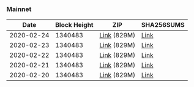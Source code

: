 ### Mainnet

|    Date    | Block Height | ZIP | SHA256SUMS |
| ---------- | ------------ | --- | ---------- |
| 2020-02-24 | 1340483 | [Link](https://s3-ap-southeast-2.amazonaws.com/ion-bootstrap/mainnet/2020-02-24/bootstrap.dat.zip) (829M) | [Link](https://s3-ap-southeast-2.amazonaws.com/ion-bootstrap/mainnet/2020-02-24/SHA256SUMS) |
| 2020-02-23 | 1340483 | [Link](https://s3-ap-southeast-2.amazonaws.com/ion-bootstrap/mainnet/2020-02-23/bootstrap.dat.zip) (829M) | [Link](https://s3-ap-southeast-2.amazonaws.com/ion-bootstrap/mainnet/2020-02-23/SHA256SUMS) |
| 2020-02-22 | 1340483 | [Link](https://s3-ap-southeast-2.amazonaws.com/ion-bootstrap/mainnet/2020-02-22/bootstrap.dat.zip) (829M) | [Link](https://s3-ap-southeast-2.amazonaws.com/ion-bootstrap/mainnet/2020-02-22/SHA256SUMS) |
| 2020-02-21 | 1340483 | [Link](https://s3-ap-southeast-2.amazonaws.com/ion-bootstrap/mainnet/2020-02-21/bootstrap.dat.zip) (829M) | [Link](https://s3-ap-southeast-2.amazonaws.com/ion-bootstrap/mainnet/2020-02-21/SHA256SUMS) |
| 2020-02-20 | 1340483 | [Link](https://s3-ap-southeast-2.amazonaws.com/ion-bootstrap/mainnet/2020-02-20/bootstrap.dat.zip) (829M) | [Link](https://s3-ap-southeast-2.amazonaws.com/ion-bootstrap/mainnet/2020-02-20/SHA256SUMS) |
